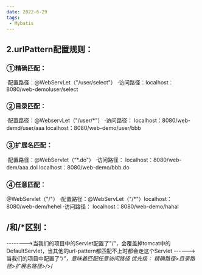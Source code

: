 ```yaml
---
date: 2022-6-29
tags:
 - Mybatis
---
```




## 2.urlPattern配置规则：

### ①精确匹配：
·配置路径：@WebServLet（"/user/select"）
·访问路径：localhost：8080/web-demoluser/select
### ②目录匹配：
·配置路径：@WebservLet（"/user/*"）
·访问路径：
localhost：8080/web-demd/user/aaa
localhost：8080/web-demo/user/bbb
### ③扩展名匹配：
·配置路径：@WebServlet（“*.do"）
·访问路径：
localhost：8080/web-dem/aaa.dol
localhost：8080/web-demo/bbb.do

### ④任意匹配：
@WebServlet（"/"）
·配置路径：@WebServLet（"/*"）localhost：8080/web-dem/hehel
·访问路径：
localhost：8080/web-demo/hahal
## /和/*区别：
-------->当我们的项目中的Servlet配置了"/”，会覆盖掉tomcat中的DefaultServlet，当其他的url-pattern都匹配不上时都会走这个Servlet
------>当我们的项目中配置了“/*”，意味着匹配任意访问路径
优先级：
精确路径>目录路径>扩展名路径>/*>/
